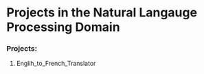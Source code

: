 # Projects in the Natural Langauge Processing Domain


### Projects:

1) Englih_to_French_Translator
